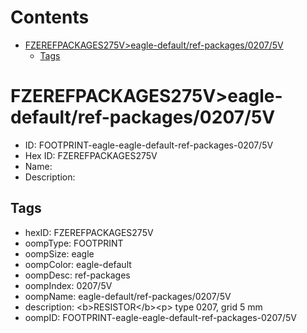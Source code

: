 



Contents
========

* [FZEREFPACKAGES275V>eagle-default/ref-packages/0207/5V](#fzerefpackages275veagle-defaultref-packages02075v)
	* [Tags](#tags)

# FZEREFPACKAGES275V>eagle-default/ref-packages/0207/5V

- ID: FOOTPRINT-eagle-eagle-default-ref-packages-0207/5V
- Hex ID: FZEREFPACKAGES275V
- Name: 
- Description: 

## Tags

- hexID: FZEREFPACKAGES275V
- oompType: FOOTPRINT
- oompSize: eagle
- oompColor: eagle-default
- oompDesc: ref-packages
- oompIndex: 0207/5V
- oompName: eagle-default/ref-packages/0207/5V
- description: &lt;b&gt;RESISTOR&lt;/b&gt;&lt;p&gt;&#xD;
type 0207, grid 5 mm
- oompID: FOOTPRINT-eagle-eagle-default-ref-packages-0207/5V
